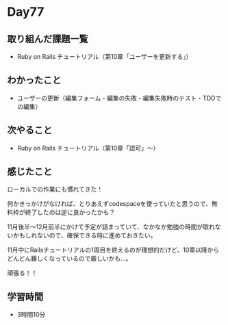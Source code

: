 # Day77
## 取り組んだ課題一覧
- Ruby on Rails チュートリアル（第10章「ユーザーを更新する」）
## わかったこと
- ユーザーの更新（編集フォーム・編集の失敗・編集失敗時のテスト・TDDでの編集）
## 次やること
- Ruby on Rails チュートリアル（第10章「認可」〜）
## 感じたこと
ローカルでの作業にも慣れてきた！
 
何かきっかけがなければ、とりあえずcodespaceを使っていたと思うので、無料枠が終了したのは逆に良かったかも？
 
11月後半〜12月前半にかけて予定が詰まっていて、なかなか勉強の時間が取れないかもしれないので、確保できる時に進めておきたい。
 
11月中にRailsチュートリアルの1周目を終えるのが理想的だけど、10章以降からどんどん難しくなっているので厳しいかも…。
 
頑張る！！
## 学習時間
- 3時間10分
